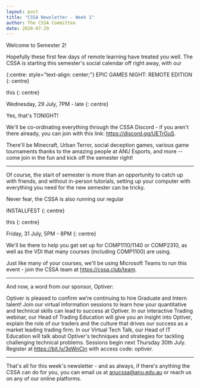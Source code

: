 ```yaml
---
layout: post
title: "CSSA Newsletter - Week 1"
author: The CSSA Committee
date: 2020-07-29
---
```

Welcome to Semester 2!

Hopefully these first few days of remote learning have treated you
well. The CSSA is starting this semester's social calendar off right
away, with our

{:centre: style="text-align: center;"}
EPIC GAMES NIGHT: REMOTE EDITION
{: centre}

this
{: centre}

Wednesday, 29 July, 7PM - late
{: centre}

Yes, that's TONIGHT!

We'll be co-ordinating everything through the CSSA Discord - if you
aren't there already, you can join with this link: 
<https://discord.gg/UETrGuS>.

There'll be Minecraft, Urban Terror, social deception games, various
game tournaments thanks to the amazing people at ANU Esports, and
more -- come join in the fun and kick off the semester right!

---

Of course, the start of semester is more than an opportunity to catch
up with friends, and without in-person tutorials, setting up your
computer with everything you need for the new semester can be tricky.

Never fear, the CSSA is also running our regular

INSTALLFEST
{: centre}

this
{: centre}

Friday, 31 July, 5PM - 8PM
{: centre}

We'll be there to help you get set up for COMP1110/1140 or COMP2310, as
well as the VDI that many courses (including COMP1100) are using.

Just like many of your courses, we'll be using Microsoft Teams to run
this event - join the CSSA team at <https://cssa.club/team>.

---

And now, a word from our sponsor, Optiver:

Optiver is pleased to confirm we’re continuing to hire Graduate and
Intern talent! Join our virtual information sessions to learn how your
quantitative and technical skills can lead to success at Optiver. In
our interactive Trading webinar, our Head of Trading Education will
give you an insight into Optiver, explain the role of our traders and
the culture that drives our success as a market leading trading
firm.  In our Virtual Tech Talk, our Head of IT Education will talk
about Optiver's techniques and strategies for tackling challenging
technical problems. Sessions begin next Thursday 30th July. Register at
<https://bit.ly/3eWnCjn> with access code: optiver.

---

That's all for this week's newsletter - and as always, if there's
anything the CSSA can do for you, you can email us at 
anucssa@anu.edu.au or reach us on any of our online platforms.
